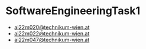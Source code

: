 # SoftwareEngineeringTask1

- ai22m020@technikum-wien.at
- ai22m022@technikum-wien.at
- ai22m047@technikum-wien.at
